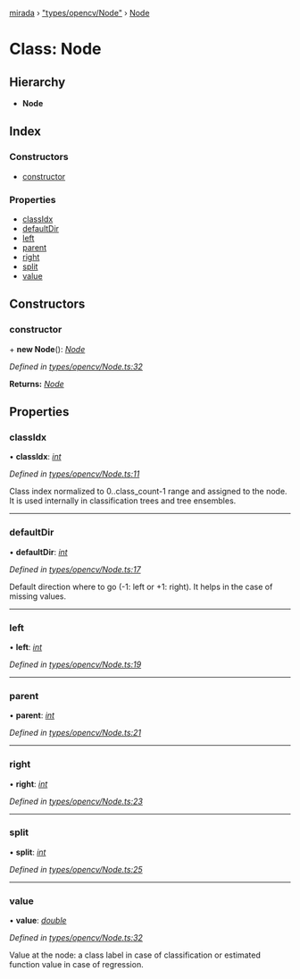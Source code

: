 [mirada](../README.md) › ["types/opencv/Node"](../modules/_types_opencv_node_.md) › [Node](_types_opencv_node_.node.md)

# Class: Node


## Hierarchy

* **Node**

## Index

### Constructors

* [constructor](_types_opencv_node_.node.md#constructor)

### Properties

* [classIdx](_types_opencv_node_.node.md#classidx)
* [defaultDir](_types_opencv_node_.node.md#defaultdir)
* [left](_types_opencv_node_.node.md#left)
* [parent](_types_opencv_node_.node.md#parent)
* [right](_types_opencv_node_.node.md#right)
* [split](_types_opencv_node_.node.md#split)
* [value](_types_opencv_node_.node.md#value)

## Constructors

###  constructor

\+ **new Node**(): *[Node](_types_opencv_node_.node.md)*

*Defined in [types/opencv/Node.ts:32](https://github.com/cancerberoSgx/mirada/blob/c8721d6/mirada/src/types/opencv/Node.ts#L32)*

**Returns:** *[Node](_types_opencv_node_.node.md)*

## Properties

###  classIdx

• **classIdx**: *[int](../modules/_types_opencv__hacks_.md#int)*

*Defined in [types/opencv/Node.ts:11](https://github.com/cancerberoSgx/mirada/blob/c8721d6/mirada/src/types/opencv/Node.ts#L11)*

  Class index normalized to 0..class_count-1 range and assigned to the node. It is used internally
in classification trees and tree ensembles.

___

###  defaultDir

• **defaultDir**: *[int](../modules/_types_opencv__hacks_.md#int)*

*Defined in [types/opencv/Node.ts:17](https://github.com/cancerberoSgx/mirada/blob/c8721d6/mirada/src/types/opencv/Node.ts#L17)*

  Default direction where to go (-1: left or +1: right). It helps in the case of missing values.

___

###  left

• **left**: *[int](../modules/_types_opencv__hacks_.md#int)*

*Defined in [types/opencv/Node.ts:19](https://github.com/cancerberoSgx/mirada/blob/c8721d6/mirada/src/types/opencv/Node.ts#L19)*

___

###  parent

• **parent**: *[int](../modules/_types_opencv__hacks_.md#int)*

*Defined in [types/opencv/Node.ts:21](https://github.com/cancerberoSgx/mirada/blob/c8721d6/mirada/src/types/opencv/Node.ts#L21)*

___

###  right

• **right**: *[int](../modules/_types_opencv__hacks_.md#int)*

*Defined in [types/opencv/Node.ts:23](https://github.com/cancerberoSgx/mirada/blob/c8721d6/mirada/src/types/opencv/Node.ts#L23)*

___

###  split

• **split**: *[int](../modules/_types_opencv__hacks_.md#int)*

*Defined in [types/opencv/Node.ts:25](https://github.com/cancerberoSgx/mirada/blob/c8721d6/mirada/src/types/opencv/Node.ts#L25)*

___

###  value

• **value**: *[double](../modules/_types_opencv__hacks_.md#double)*

*Defined in [types/opencv/Node.ts:32](https://github.com/cancerberoSgx/mirada/blob/c8721d6/mirada/src/types/opencv/Node.ts#L32)*

  Value at the node: a class label in case of classification or estimated function value in case of
regression.